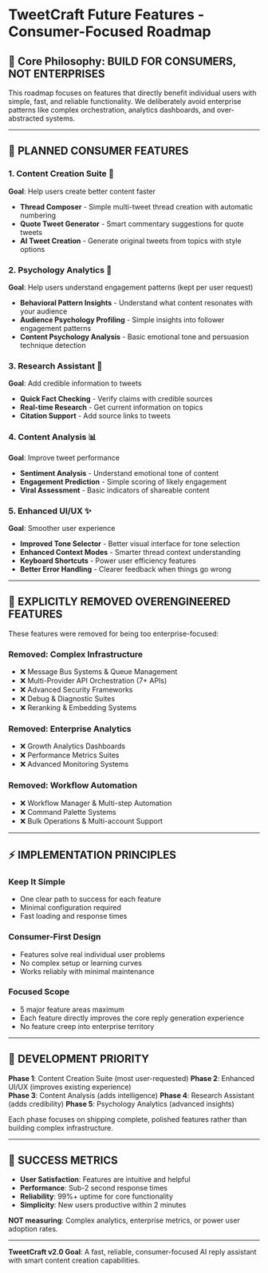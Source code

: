 # TweetCraft Future Features - Consumer-Focused Roadmap

## 🎯 **Core Philosophy: BUILD FOR CONSUMERS, NOT ENTERPRISES**

This roadmap focuses on features that directly benefit individual users with simple, fast, and reliable functionality. We deliberately avoid enterprise patterns like complex orchestration, analytics dashboards, and over-abstracted systems.

---

## 🔮 **PLANNED CONSUMER FEATURES**

### **1. Content Creation Suite** 📝
**Goal**: Help users create better content faster

- **Thread Composer** - Simple multi-tweet thread creation with automatic numbering
- **Quote Tweet Generator** - Smart commentary suggestions for quote tweets  
- **AI Tweet Creation** - Generate original tweets from topics with style options

### **2. Psychology Analytics** 🧠
**Goal**: Help users understand engagement patterns (kept per user request)

- **Behavioral Pattern Insights** - Understand what content resonates with your audience
- **Audience Psychology Profiling** - Simple insights into follower engagement patterns
- **Content Psychology Analysis** - Basic emotional tone and persuasion technique detection

### **3. Research Assistant** 🔬
**Goal**: Add credible information to tweets

- **Quick Fact Checking** - Verify claims with credible sources
- **Real-time Research** - Get current information on topics
- **Citation Support** - Add source links to tweets

### **4. Content Analysis** 📊  
**Goal**: Improve tweet performance

- **Sentiment Analysis** - Understand emotional tone of content
- **Engagement Prediction** - Simple scoring of likely engagement
- **Viral Assessment** - Basic indicators of shareable content

### **5. Enhanced UI/UX** ✨
**Goal**: Smoother user experience

- **Improved Tone Selector** - Better visual interface for tone selection
- **Enhanced Context Modes** - Smarter thread context understanding
- **Keyboard Shortcuts** - Power user efficiency features
- **Better Error Handling** - Clearer feedback when things go wrong

---

## 🚫 **EXPLICITLY REMOVED OVERENGINEERED FEATURES**

These features were removed for being too enterprise-focused:

### **Removed: Complex Infrastructure**
- ❌ Message Bus Systems & Queue Management
- ❌ Multi-Provider API Orchestration (7+ APIs)
- ❌ Advanced Security Frameworks  
- ❌ Debug & Diagnostic Suites
- ❌ Reranking & Embedding Systems

### **Removed: Enterprise Analytics**
- ❌ Growth Analytics Dashboards
- ❌ Performance Metrics Suites
- ❌ Advanced Monitoring Systems

### **Removed: Workflow Automation**
- ❌ Workflow Manager & Multi-step Automation
- ❌ Command Palette Systems
- ❌ Bulk Operations & Multi-account Support

---

## ⚡ **IMPLEMENTATION PRINCIPLES**

### **Keep It Simple**
- One clear path to success for each feature
- Minimal configuration required
- Fast loading and response times

### **Consumer-First Design**
- Features solve real individual user problems
- No complex setup or learning curves
- Works reliably with minimal maintenance

### **Focused Scope**
- 5 major feature areas maximum
- Each feature directly improves the core reply generation experience
- No feature creep into enterprise territory

---

## 📅 **DEVELOPMENT PRIORITY**

**Phase 1**: Content Creation Suite (most user-requested)
**Phase 2**: Enhanced UI/UX (improves existing experience)  
**Phase 3**: Content Analysis (adds intelligence)
**Phase 4**: Research Assistant (adds credibility)
**Phase 5**: Psychology Analytics (advanced insights)

Each phase focuses on shipping complete, polished features rather than building complex infrastructure.

---

## 🎯 **SUCCESS METRICS**

- **User Satisfaction**: Features are intuitive and helpful
- **Performance**: Sub-2 second response times  
- **Reliability**: 99%+ uptime for core functionality
- **Simplicity**: New users productive within 2 minutes

**NOT measuring**: Complex analytics, enterprise metrics, or power user adoption rates.

---

**TweetCraft v2.0 Goal**: A fast, reliable, consumer-focused AI reply assistant with smart content creation capabilities.